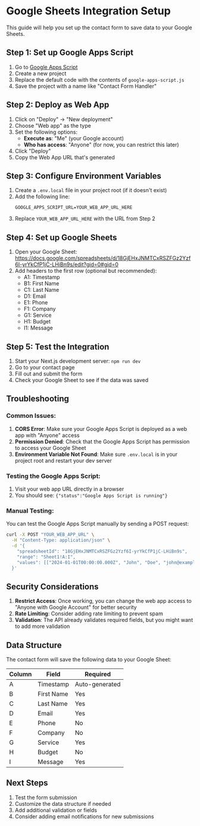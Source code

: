 # Google Sheets Integration Setup

This guide will help you set up the contact form to save data to your Google Sheets.

## Step 1: Set up Google Apps Script

1. Go to [Google Apps Script](https://script.google.com/)
2. Create a new project
3. Replace the default code with the contents of `google-apps-script.js`
4. Save the project with a name like "Contact Form Handler"

## Step 2: Deploy as Web App

1. Click on "Deploy" → "New deployment"
2. Choose "Web app" as the type
3. Set the following options:
   - **Execute as**: "Me" (your Google account)
   - **Who has access**: "Anyone" (for now, you can restrict this later)
4. Click "Deploy"
5. Copy the Web App URL that's generated

## Step 3: Configure Environment Variables

1. Create a `.env.local` file in your project root (if it doesn't exist)
2. Add the following line:
   ```
   GOOGLE_APPS_SCRIPT_URL=YOUR_WEB_APP_URL_HERE
   ```
3. Replace `YOUR_WEB_APP_URL_HERE` with the URL from Step 2

## Step 4: Set up Google Sheets

1. Open your Google Sheet: https://docs.google.com/spreadsheets/d/18GjEHxJNMTCxRSZFGz2Yzf6I-yrYkCfP1jC-LHiBn9s/edit?gid=0#gid=0
2. Add headers to the first row (optional but recommended):
   - A1: Timestamp
   - B1: First Name
   - C1: Last Name
   - D1: Email
   - E1: Phone
   - F1: Company
   - G1: Service
   - H1: Budget
   - I1: Message

## Step 5: Test the Integration

1. Start your Next.js development server: `npm run dev`
2. Go to your contact page
3. Fill out and submit the form
4. Check your Google Sheet to see if the data was saved

## Troubleshooting

### Common Issues:

1. **CORS Error**: Make sure your Google Apps Script is deployed as a web app with "Anyone" access
2. **Permission Denied**: Check that the Google Apps Script has permission to access your Google Sheet
3. **Environment Variable Not Found**: Make sure `.env.local` is in your project root and restart your dev server

### Testing the Google Apps Script:

1. Visit your web app URL directly in a browser
2. You should see: `{"status":"Google Apps Script is running"}`

### Manual Testing:

You can test the Google Apps Script manually by sending a POST request:

```bash
curl -X POST "YOUR_WEB_APP_URL" \
  -H "Content-Type: application/json" \
  -d '{
    "spreadsheetId": "18GjEHxJNMTCxRSZFGz2Yzf6I-yrYkCfP1jC-LHiBn9s",
    "range": "Sheet1!A:I",
    "values": [["2024-01-01T00:00:00.000Z", "John", "Doe", "john@example.com", "123-456-7890", "Test Company", "web-development", "5k-10k", "Test message"]]
  }'
```

## Security Considerations

1. **Restrict Access**: Once working, you can change the web app access to "Anyone with Google Account" for better security
2. **Rate Limiting**: Consider adding rate limiting to prevent spam
3. **Validation**: The API already validates required fields, but you might want to add more validation

## Data Structure

The contact form will save the following data to your Google Sheet:

| Column | Field | Required |
|--------|-------|----------|
| A | Timestamp | Auto-generated |
| B | First Name | Yes |
| C | Last Name | Yes |
| D | Email | Yes |
| E | Phone | No |
| F | Company | No |
| G | Service | Yes |
| H | Budget | No |
| I | Message | Yes |

## Next Steps

1. Test the form submission
2. Customize the data structure if needed
3. Add additional validation or fields
4. Consider adding email notifications for new submissions 